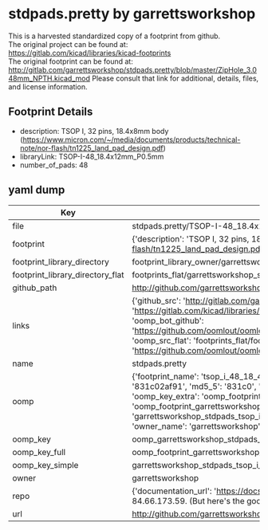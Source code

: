 # stdpads.pretty by garrettsworkshop  
This is a harvested standardized copy of a footprint from github.  
The original project can be found at:  
https://gitlab.com/kicad/libraries/kicad-footprints  
The original footprint can be found at:
http://gitlab.com/garrettsworkshop/stdpads.pretty/blob/master/ZipHole_3.048mm_NPTH.kicad_mod
Please consult that link for additional, details, files, and license information.  
## Footprint Details
* description: TSOP I, 32 pins, 18.4x8mm body (https://www.micron.com/~/media/documents/products/technical-note/nor-flash/tn1225_land_pad_design.pdf)  
* libraryLink: TSOP-I-48_18.4x12mm_P0.5mm  
* number_of_pads: 48  
## yaml dump  
| Key | Value |  
| --- | --- |  
| file | stdpads.pretty/TSOP-I-48_18.4x12mm_P0.5mm.kicad_mod |  
| footprint | {'description': 'TSOP I, 32 pins, 18.4x8mm body (https://www.micron.com/~/media/documents/products/technical-note/nor-flash/tn1225_land_pad_design.pdf)', 'libraryLink': 'TSOP-I-48_18.4x12mm_P0.5mm', 'number_of_pads': 48} |  
| footprint_library_directory | footprint_library_owner/garrettsworkshop_stdpads.pretty |  
| footprint_library_directory_flat | footprints_flat/garrettsworkshop_stdpads_tsop_i_48_18_4x12mm_p0_5mm/working |  
| github_path | http://github.com/garrettsworkshop/stdpads.pretty/blob/master/TSOP-I-48_18.4x12mm_P0.5mm.kicad_mod |  
| links | {'github_src': 'http://gitlab.com/garrettsworkshop/stdpads.pretty/blob/master/ZipHole_3.048mm_NPTH.kicad_mod', 'github_src_repo': 'https://gitlab.com/kicad/libraries/kicad-footprints', 'oomp_bot': 'footprints/garrettsworkshop_stdpads_tsop_i_48_18_4x12mm_p0_5mm/working', 'oomp_bot_github': 'https://github.com/oomlout/oomlout_oomp_footprint_bot/tree/main/footprints/garrettsworkshop_stdpads_tsop_i_48_18_4x12mm_p0_5mm/working', 'oomp_src_flat': 'footprints_flat/footprints_flat/garrettsworkshop_stdpads_tsop_i_48_18_4x12mm_p0_5mm/working', 'oomp_src_flat_github': 'https://github.com/oomlout/oomlout_oomp_footprint_src/tree/main/footprints_flat/garrettsworkshop_stdpads_tsop_i_48_18_4x12mm_p0_5mm/working'} |  
| name | stdpads.pretty |  
| oomp | {'footprint_name': 'tsop_i_48_18_4x12mm_p0_5mm', 'library_name': 'stdpads', 'md5': '831c02af91d441c7d5b15f0aad71bf0d', 'md5_10': '831c02af91', 'md5_5': '831c0', 'md5_6': '831c02', 'oomp_key': 'oomp_garrettsworkshop_stdpads_tsop_i_48_18_4x12mm_p0_5mm', 'oomp_key_extra': 'oomp_footprint_garrettsworkshop_stdpads_tsop_i_48_18_4x12mm_p0_5mm', 'oomp_key_full': 'oomp_footprint_garrettsworkshop_stdpads_tsop_i_48_18_4x12mm_p0_5mm_831c02', 'oomp_key_simple': 'garrettsworkshop_stdpads_tsop_i_48_18_4x12mm_p0_5mm', 'original_filename': 'stdpads.pretty/TSOP-I-48_18.4x12mm_P0.5mm.kicad_mod', 'owner_name': 'garrettsworkshop'} |  
| oomp_key | oomp_garrettsworkshop_stdpads_tsop_i_48_18_4x12mm_p0_5mm |  
| oomp_key_full | oomp_footprint_garrettsworkshop_stdpads_tsop_i_48_18_4x12mm_p0_5mm |  
| oomp_key_simple | garrettsworkshop_stdpads_tsop_i_48_18_4x12mm_p0_5mm |  
| owner | garrettsworkshop |  
| repo | {'documentation_url': 'https://docs.github.com/rest/overview/resources-in-the-rest-api#rate-limiting', 'message': "API rate limit exceeded for 84.66.173.59. (But here's the good news: Authenticated requests get a higher rate limit. Check out the documentation for more details.)"} |  
| url | http://github.com/garrettsworkshop/stdpads.pretty |  

